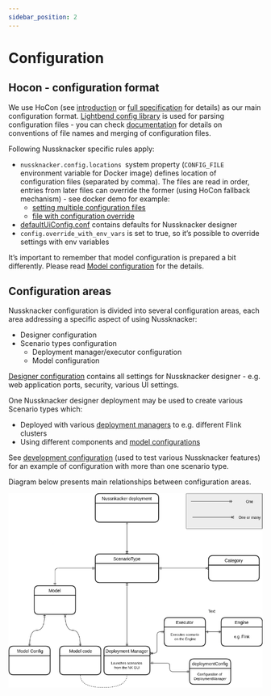 ```yaml
---
sidebar_position: 2
---
```

# Configuration 


## Hocon - configuration format

We use HoCon (see [introduction](https://github.com/lightbend/config#using-hocon-the-json-superset) or [full specification](https://github.com/lightbend/config/blob/master/HOCON.md) for details) as our main configuration format. [Lightbend config library](https://github.com/lightbend/config/tree/master) is used for parsing configuration files - you can check [documentation](https://github.com/lightbend/config#standard-behavior) for details on conventions of file names and merging of configuration files. 

Following Nussknacker specific rules apply:

* `nussknacker.config.locations `system property (`CONFIG_FILE `environment variable for Docker image) defines location of configuration files (separated by comma). The files are read in order, entries from later files can override the former (using HoCon fallback mechanism) - see docker demo for example:
    * [setting multiple configuration files](https://github.com/TouK/nussknacker-quickstart/blob/main/docker-compose.yml#L12)
    * [file with configuration override](https://github.com/TouK/nussknacker-quickstart/blob/main/nussknacker/nussknacker.conf)
* [defaultUiConfig.conf](https://github.com/TouK/nussknacker/blob/staging/ui/server/src/main/resources/defaultUiConfig.conf) contains defaults for Nussknacker designer
* `config.override_with_env_vars` is set to true, so it’s possible to override settings with env variables

It’s important to remember that model configuration is prepared a bit differently. Please read [Model configuration](ModelConfiguration.md) for the details. 


## Configuration areas

Nussknacker configuration is divided into several configuration areas, each area addressing a specific aspect of using Nussknacker:

* Designer configuration
* Scenario types configuration
    * Deployment manager/executor configuration
    * Model configuration

[Designer configuration](DesignerConfiguration.md)  contains all settings for Nussknacker designer - e.g. web application ports, security, various UI settings. 

One Nussknacker designer deployment may be used to create various Scenario types which:
                          
* Deployed with various [deployment managers](DeploymentManagerConfiguration.md)  to e.g. different Flink clusters 
* Using different components and [model configurations](ModelConfiguration.md) 

See [development configuration](https://github.com/TouK/nussknacker/blob/staging/nussknacker-dist/src/universal/conf/dev-application.conf#L33) (used to test various Nussknacker features) for an example of configuration with more than one scenario type.

Diagram below presents main relationships between configuration areas.

![Configuration areas](img/configuration_areas.png "configuration areas")

